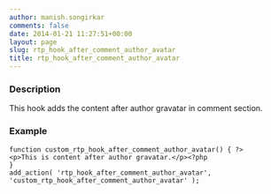 ```yaml
---
author: manish.songirkar
comments: false
date: 2014-01-21 11:27:51+00:00
layout: page
slug: rtp_hook_after_comment_author_avatar
title: rtp_hook_after_comment_author_avatar
---
```


### Description


This hook adds the content after author gravatar in comment section.


### Example



    
    function custom_rtp_hook_after_comment_author_avatar() { ?>
    <p>This is content after author gravatar.</p><?php
    }
    add_action( 'rtp_hook_after_comment_author_avatar', 'custom_rtp_hook_after_comment_author_avatar' );
